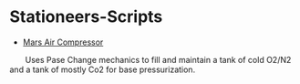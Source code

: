 # Stationeers-Scripts

* [Mars Air Compressor](https://github.com/HappypsychoX/Stationeers-Scripts/tree/main/Mars-Air%20Compressor)

&nbsp;&nbsp;&nbsp;&nbsp;&nbsp;&nbsp; Uses Pase Change mechanics to fill and maintain a tank of cold O2/N2 and a tank of mostly Co2 for base pressurization.
